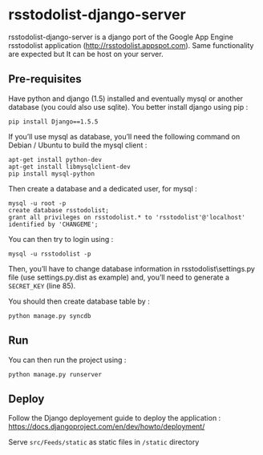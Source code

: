 rsstodolist-django-server
==================

rsstodolist-django-server is a django port of the Google App Engine rsstodolist application (http://rsstodolist.appspot.com).
Same functionality are expected but It can be host on your server.

Pre-requisites
--------------

Have python and django (1.5) installed and eventually mysql or another database (you could also use sqlite).
You better install django using pip :

    pip install Django==1.5.5

If you’ll use mysql as database, you’ll need the following command on Debian / Ubuntu to build the mysql client :

    apt-get install python-dev
    apt-get install libmysqlclient-dev
    pip install mysql-python

Then create a database and a dedicated user, for mysql :

    mysql -u root -p
    create database rsstodolist;
    grant all privileges on rsstodolist.* to 'rsstodolist'@'localhost' identified by 'CHANGEME';

You can then try to login using :

    mysql -u rsstodolist -p

Then, you’ll have to change database information in rsstodolist\settings.py file (use settings.py.dist as example) and, you’ll need to generate a `SECRET_KEY` (line 85).

You should then create database table by :

    python manage.py syncdb



Run
----

You can then run the project using :

    python manage.py runserver


Deploy
------

Follow the Django deployement guide to deploy the application : https://docs.djangoproject.com/en/dev/howto/deployment/

Serve `src/Feeds/static` as static files in `/static` directory

